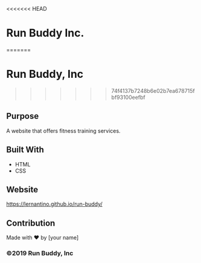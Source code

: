 <<<<<<< HEAD
# Run Buddy Inc.
=======
# Run Buddy, Inc
>>>>>>> 74f4137b7248b6e02b7ea678715fbf93100eefbf

## Purpose
A website that offers fitness training services. 

## Built With
* HTML
* CSS

## Website
https://lernantino.github.io/run-buddy/

## Contribution
Made with ❤️ by [your name]

### ©️2019 Run Buddy, Inc 

